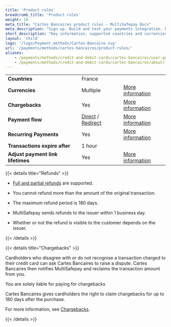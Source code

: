 ```yaml
---
title: 'Product rules'
breadcrumb_title: 'Product rules'
weight: 10
meta_title: "Cartes Bancaires product rules - MultiSafepay Docs"
meta_description: "Sign up. Build and test your payments integration. Explore our products and services. Use our API reference, SDKs, and wrappers. Get support."
short_description: "Key information, supported countries and currencies"
layout: 'child'
logo: '/logo/Payment_methods/Cartes-Bancaire.svg'
url: '/payments/methods/cartes-bancaires/product-rules/'
aliases:
    - /payments/methods/credit-and-debit-cards/cartes-bancaires/user-guide/about-chargebacks/
    - /payments/methods/credit-and-debit-cards/cartes-bancaires/about/
---
```


|   |   |   |
|---|---|---|
| **Countries**  | France  | |
| **Currencies**  | Multiple | [More information](/faq/general/supported-currencies) | 
| **Chargebacks**  | Yes | [More information](/payments/chargebacks)  |
| **Payment flow**  | [Direct](/api/#create-a-direct-order) / [Redirect](/api/#create-a-redirect-order) | [More information](/developer/api/difference-between-direct-and-redirect) |
| **Recurring Payments**  | Yes | [More information](/payments/features/recurring-payments/)  |
| **Transactions expire after**  | 1 hour | |
| **Adjust payment link lifetimes**  | Yes | [More information](/api/#adjust-payment-link-lifetimes)  |

{{< details title="Refunds" >}}

- [Full and partial refunds](/payments/refunds/) are supported.

- You cannot refund more than the amount of the original transaction.

- The maximum refund period is 180 days.

- MultiSafepay sends refunds to the issuer within 1 business day. 

- Whether or not the refund is visible to the customer depends on the issuer.

{{< /details >}}

{{< details title="Chargebacks" >}}

Cardholders who disagree with or do not recognise a transaction charged to their credit card can ask Cartes Bancaires to raise a dispute. Cartes Bancaires then notifies MultiSafepay and reclaims the transaction amount from you.

You are solely liable for paying for chargebacks

Cartes Bancaires gives cardholders the right to claim chargebacks for up to 180 days after the purchase.

For more information, see [Chargebacks](/payments/chargebacks).

{{< /details >}}

